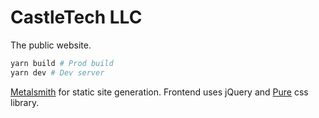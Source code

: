 # CastleTech LLC

The public website.

```bash
yarn build # Prod build
yarn dev # Dev server
```

[Metalsmith](http://www.metalsmith.io/) for static site generation. Frontend uses jQuery and [Pure](https://purecss.io/) css library.
